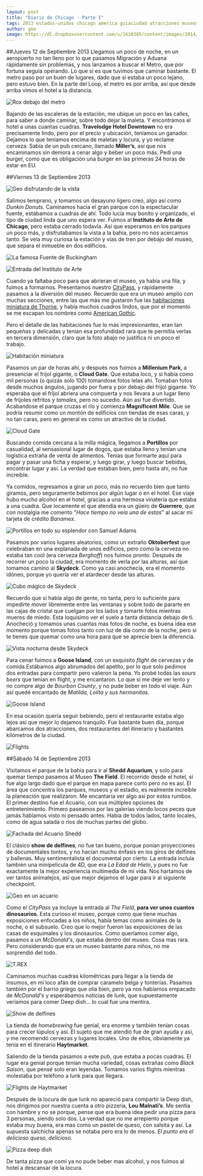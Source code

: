 ```yaml
---
layout: post
title: "Diario de Chicago - Parte I"
tags: 2013 estados-unidos chicago america guiaciudad atracciones museos
author: geo
image: https://dl.dropboxusercontent.com/u/1610385/content/images/2014/12/DSC09756-1.JPG
---
```

##Jueves 12 de Septiembre 2013
Llegamos un poco de noche, en un aeropuerto no tan lleno por lo que pasamos Migración y Aduana rápidamente sin problemas, y nos lanzamos a buscar el Metro, que por fortuna seguía operando. Lo que si es que tuvimos que caminar bastante. El metro paso por un buen de lugares, dado que si estaba un poco lejano, pero estuvo bien. En la parte del Loop, el metro es por arriba, así que desde arriba vimos el hotel a la distancia.

![Rox debajo del metro](https://dl.dropboxusercontent.com/u/1610385/content/images/2014/12/2013-09-12-23-12-56.jpg)

Bajando de las escaleras de la estación, me ubique un poco en las calles, para saber a donde caminar, sobre todo dejar la maleta. Y encontramos el hotel a unas cuantas cuadras. **Travelodge Hotel Downtown** no era precisamente lindo, pero por el precio y ubicación, teníamos un ganador. Dejamos lo que teníamos encima de maletas y locura, y yo reclame cerveza. Sabía de un pub cercano, llamado **Miller’s**, así que nos encaminamos sin demora a cenar algo y beber un poco más. Pedí una burger, como que es obligación una burger en las primeras 24 horas de estar en EU.

##Viernes 13 de Septiembre 2013

![Geo disfrutando de la vista](https://dl.dropboxusercontent.com/u/1610385/content/images/2014/12/272.JPG)

Salimos temprano, y tomamos un desayuno ligero creo, algo así como *Dunkin Donuts*. Caminamos hacia el gran parque con la espectacular fuente, estábamos a cuadras de ahí. Todo lucía muy bonito y organizado, el tipo de ciudad linda que uno espera ver. Fuimos al **Instituto de Arte de Chicago**, pero estaba cerrado todavía. Así que esperamos en los parques un poco más, y disfrutabamos la vista a  la bahia, pero no nos acercamos tanto. Se veía muy curiosa la estación y vías de tren por debajo del museo, que separa el inmueble en dos edificios.

![La famosa Fuente de Buckingham](https://dl.dropboxusercontent.com/u/1610385/content/images/2014/12/2013-09-13-10-04-31.jpg)

![Entrada del Instituto de Arte](https://dl.dropboxusercontent.com/u/1610385/content/images/2014/12/2013-09-13-09-51-15.jpg)

Cuando ya faltaba poco para que abrieran el museo, ya habia una fila, y fuimos a formarnos. Presentamos nuestro [CityPass](/citypass/), y rápidamente pasamos a la diversión del museo. Recuerdo que era un museo amplio con muchas secciones, entre las que más me gustaron fue las [habitaciones miniatura de Thorne](http://www.artic.edu/aic/collections/thorne), y había muchos cuadros lindos, que por el momento se me escapan los nombres como [American Gothic](http://www.artic.edu/aic/collections/artwork/6565?search_no=1&index=0). 

Pero  el detalle de las habitaciones fue lo más impresionantes, eran tan pequeñas y delicadas y tenian esa profundidad rara que te permitía verlas en tercera dimensión, claro que la foto abajo no justifica ni un poco el trabajo.

![Habitación miniatura](https://dl.dropboxusercontent.com/u/1610385/content/images/2014/12/298.JPG)

Pasamos un par de horas ahí, y después nos fuimos a **Millenium Park**, a presenciar el frijol gigante, o **Cloud Gate**. Que estaba loco, y si había como mil personas (o quizás solo 100) tomandose fotos lelas ahi. Tomaban fotos desde muchos ángulos, jugando por fuera y por debajo del frijol gigante. Yo esperaba que el frijol abriera una compuerta y nos llevara a un lugar lleno de frijoles refritos y *tamales*, pero no sucedio. Aún así fue divertido. Acabandose el parque cruzas el río y comienza **Magnificent Mile**. Que se podría resumir como un montón de edificios con tiendas de esas caras, y no tan caras, pero en general es como un atractivo de la ciudad.

![Cloud Gate](https://dl.dropboxusercontent.com/u/1610385/content/images/2014/12/DSC09756.JPG)

Buscando comida cercana a la milla mágica, llegamos a **Portillos** por casualidad, al sensasional lugar de dogos, que estaba lleno y tenían una logística extraña de venta de alimentos. Tenías que formarte aquí para pagar y pasar una ficha y esperar, y luego girar, y luego buscar bebidas, encontrar lugar y así. La verdad que estaban bien, pero hasta ahí, no fue increible. 

Ya comidos, regresamos a girar un poco, más no recuerdo bien que tanto giramos, pero seguramente bebimos por algún lugar o en el hotel. Ese viaje hubo mucho alcohol en el hotel, gracias a una hermosa vinatería que estaba a una cuadra. Que locamente el que atendía era un güero de **Guerrero**, que con nostalgia me comento "*Hace tiempo no veía una de estas*" al sacar mi tarjeta de crédito *Banamex*.

![Portillos en todo su esplendor con Samuel Adams](https://dl.dropboxusercontent.com/u/1610385/content/images/2014/12/316.JPG)

Pasamos por varios lugares aleatorios, como un extraño **Oktoberfest** que celebraban en una explanada de unos edificios, pero como la cerveza no estaba tan cool (era cerveza *Berghoff*) nos fuimos pronto. Después de recorrer un poco la ciudad, era momento de verla por las alturas, así que tomamos camino al **Skydeck**. Como ya casi anochecía, era el momento idóneo, porque yo quería ver el atardecer desde las alturas. 

![Cubo mágico de Skydeck](https://dl.dropboxusercontent.com/u/1610385/content/images/2014/12/2013-09-13-19-13-34.jpg)

Recuerdo que si había algo de gente, no tanta, pero lo suficiente para impedirte mover libremente entre las ventanas y sobre todo de pararte en las cajas de cristal que cuelgan por los lados y tomarte fotos mientras mueres de miedo. Esta loquisimo ver el suelo a tanta distancia debajo de ti. Anocheció y tomamos unas cuantas mas fotos de noche, es buena idea ese momento porque tomas fotos tanto con luz de día como de la noche, pero si te tienes que quemar como una hora para que se aprecie bien la diferencia.

![Vista nocturna desde Skydeck](https://dl.dropboxusercontent.com/u/1610385/content/images/2014/12/2013-09-13-19-24-27.jpg)

Para cenar fuimos a **Goose Island**, con un exquisito *flight* de cervezas y de comida.Estábamos algo abrumados del apetito, por lo que solo pedimos dos entradas para compartir pero valieron la pena. Yo probé todas las *sours beers* que tenian en flight, y me encantaron. Lo que si me deje ver lento y no compre algo de *Bourbon County*, y no pude beber en todo el viaje. Aún así quedé encantado de *Matilda, Lolita y sus hermanitas*. 

![Goose Island](https://dl.dropboxusercontent.com/u/1610385/content/images/2014/12/2013-09-13-20-17-59.jpg)

En esa ocasión quería seguir bebiendo, pero el restaurante estaba algo lejos así que mejor lo dejamos tranquilo. Fue bastante buen día, porque abarcamos dos atracciones, dos restaurantes del itinerario y bastantes kilómetros de la ciudad. 

![Flights](https://dl.dropboxusercontent.com/u/1610385/content/images/2014/12/2013-09-13-20-30-50.jpg)

##Sábado 14 de Septiembre 2013

Visitamos el parque de la bahía para ir al **Shedd Aquarium**, y solo para quemar tiempo pasamos al Museo **The Field**. El recorrido desde el hotel, si fue algo largo dado que el parque en mapa parece corto pero no es así. El área que concentra los parques, museos y el estadio, es realmente increíble la planeación que realizaron. Me encantaría ver algo así por estos rumbos. El primer destino fue el Acuario, con sus múltiples opciones de entretenimiento. Primero paseamos por las galerías viendo locos peces que jamás habíamos visto ni pensado antes. Había de todos lados, tanto locales, como de agua salada o ríos de muchas partes del globo.

![Fachada del Acuario Shedd](https://dl.dropboxusercontent.com/u/1610385/content/images/2014/12/2013-09-14-09-31-08.jpg)

El clásico **show de delfines**, no fue tan bueno, porque ponían proyecciones de documentales tontos, y no hacían mucho énfasis en los giros de delfines y ballenas. Muy sentimentalista el documental por cierto. La entrada incluía también una minipelicula de 4D, que era *La Edad de Hielo*, y pues no fue exactamente la mejor experiencia multimedia de mi vida. Nos hartamos de ver tantos animalejos, así que mejor dejamos el lugar para ir al siguiente checkpoint.

![Geo en un acuario](https://dl.dropboxusercontent.com/u/1610385/content/images/2014/12/357.JPG)

Como el *CityPass* ya incluye la entrada al *The Field*, **para ver unos cuantos dinosaurios**. Esta curioso el museo, porque como que tiene muchas exposiciones enfocadas a los niños, había temas como animales de la noche, o el subsuelo. Creo que lo mejor fueron las exposiciones de las casas de esquimales y los dinosaurios. Como queríamos comer algo, pasamos a un *McDonald's*, que estaba dentro del museo. Cosa mas rara. Pero considerando que era un museo bastante para niños, no me sorprendió del todo.

![T.REX](https://dl.dropboxusercontent.com/u/1610385/content/images/2014/12/2013-09-14-12-00-28.jpg)

Caminamos muchas cuadras kilométricas para llegar a la tienda de insumos, en mi loco afán de comprar caramelo belga y tonterías.  Pasamos también por el barrio griego que olía bien, pero ya nos habíamos empacado de *McDonald's* y esperábamos noticias de Iunk, que supuestamente veríamos para comer Deep dish… lo cual fue una mentira.

![Show de delfines](https://dl.dropboxusercontent.com/u/1610385/content/images/2014/12/2013-09-14-10-21-29.jpg)

La tienda de *homebrewing* fue genial, era enorme y también tenían cosas para crecer lúpulos y así. El sujeto que me atendió fue de gran ayuda y asi, y me recomendó cervezas y lugares locales. Uno de ellos, obviamente ya tenía en el itinerario **Haytmarket**. 

Saliendo de la tienda pasamos a este pub, que estaba a pocas cuadras. El lugar era genial porque tenían mucha variedad, cosas extrañas como *Black Saison*, que pensé solo eran leyendas. Tomamos varios flights mientras molestaba por teléfono a Iunk para que llegara.

![Flights de Haytmarket](https://dl.dropboxusercontent.com/u/1610385/content/images/2014/12/377.JPG)

Después de la locura de que Iunk no apareció para compartir la Deep dish, nos dirigimos por nuestra cuenta a otro pizzeria, **Lou Malnati’s**. Me sentía con hambre y no se porque, pense que era buena idea pedir una pizza para 3 personas, siendo solo dos. La verdad que no me arrepiento porque estaba muy buena, era mas como un pastel de queso, con salsita y así. La supuesta salchicha apenas se notaba pero era lo de menos. *El punto era el delicioso queso, delicioso.* 

![Pizza deep dish](https://dl.dropboxusercontent.com/u/1610385/content/images/2014/12/382.JPG)

De tanta pizza que comí ya no pude beber mas alcohol, y nos fuimos al hotel a descansar de la locura.